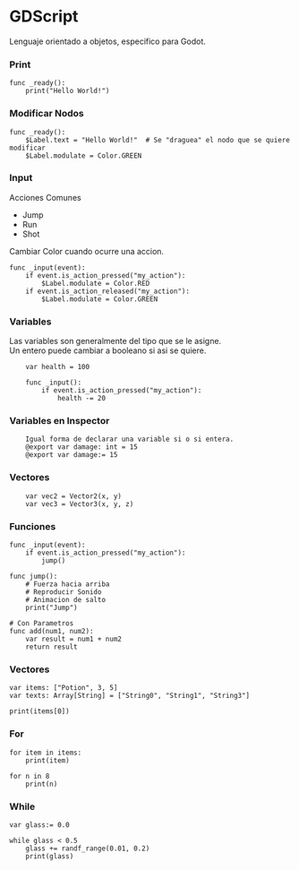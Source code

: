 # GDScript
Lenguaje orientado a objetos, especifico para Godot.


### Print
``` 
func _ready():
    print("Hello World!")
```

### Modificar Nodos
```
func _ready():
    $Label.text = "Hello World!"  # Se "draguea" el nodo que se quiere modificar
    $Label.modulate = Color.GREEN
```


### Input
Acciones Comunes
- Jump
- Run
- Shot

Cambiar Color cuando ocurre una accion.
```
func _input(event):
    if event.is_action_pressed("my_action"):
        $Label.modulate = Color.RED
    if event.is_action_released("my_action"):
        $Label.modulate = Color.GREEN
```

### Variables
Las variables son generalmente del tipo que se le asigne.<br>
Un entero puede cambiar a booleano si asi se quiere.
```
    var health = 100

    func _input():
        if event.is_action_pressed("my_action"):
            health -= 20
```
### Variables en Inspector
``` 
    Igual forma de declarar una variable si o si entera.
    @export var damage: int = 15
    @export var damage:= 15
```



### Vectores

```
    var vec2 = Vector2(x, y)
    var vec3 = Vector3(x, y, z)
```

### Funciones
```
func _input(event):
    if event.is_action_pressed("my_action"):
        jump()

func jump():
    # Fuerza hacia arriba
    # Reproducir Sonido
    # Animacion de salto
    print("Jump")

# Con Parametros
func add(num1, num2):
    var result = num1 + num2
    return result
```

### Vectores
```
var items: ["Potion", 3, 5]
var texts: Array[String] = ["String0", "String1", "String3"] 

print(items[0])
```

### For
```
for item in items:
    print(item)

for n in 8
    print(n)

```

### While
```
var glass:= 0.0

while glass < 0.5
    glass += randf_range(0.01, 0.2)
    print(glass)
```

